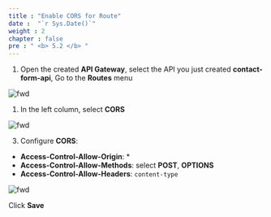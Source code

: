 ```yaml
---
title : "Enable CORS for Route"
date :  "`r Sys.Date()`" 
weight : 2 
chapter : false
pre : " <b> 5.2 </b> "
---
```


1. Open the created **API Gateway**, select the API you just created **contact-form-api**, Go to the **Routes** menu

![fwd](/images/5.fwd/012.fwd.png)  

1. In the left column, select **CORS**

![fwd](/images/5.fwd/013.fwd.png)  


3. Configure **CORS**: 
  - **Access-Control-Allow-Origin**: *
  - **Access-Control-Allow-Methods**: select **POST**, **OPTIONS**
  - **Access-Control-Allow-Headers**: ```content-type```

![fwd](/images/5.fwd/014.fwd.png) 

Click **Save**